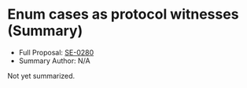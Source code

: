 # Enum cases as protocol witnesses (Summary)

* Full Proposal: [SE-0280](https://github.com/apple/swift-evolution/blob/main/proposals/0280-enum-cases-as-protocol-witnesses.md)
* Summary Author: N/A

Not yet summarized.
